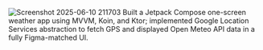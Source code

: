 ![Screenshot 2025-06-10 211703](https://github.com/user-attachments/assets/300f920b-0478-4975-9fd9-d46b303602e2)
Built a Jetpack Compose one-screen weather app using MVVM, Koin, and Ktor; implemented Google Location Services abstraction to fetch GPS and displayed Open Meteo API data in a fully Figma-matched UI.
